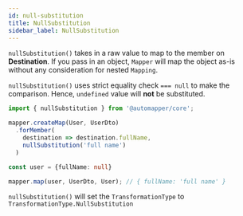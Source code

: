 ```yaml
---
id: null-substitution
title: NullSubstitution
sidebar_label: NullSubstitution
---
```


`nullSubstitution()` takes in a raw value to map to the member on **Destination**. If you pass in an object, `Mapper` will map the object as-is without any consideration for nested `Mapping`.

`nullSubstitution()` uses strict equality check `=== null` to make the comparison. Hence, `undefined` value will **not** be substituted.

```ts
import { nullSubstitution } from '@automapper/core';

mapper.createMap(User, UserDto)
  .forMember(
    destination => destination.fullName,
    nullSubstitution('full name')
  )

const user = {fullName: null}

mapper.map(user, UserDto, User); // { fullName: 'full name' }
```

`nullSubstitution()` will set the `TransformationType` to `TransformationType.NullSubstitution`
